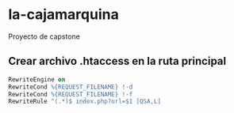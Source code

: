# la-cajamarquina
Proyecto de capstone

## Crear archivo .htaccess en la ruta principal

```apache
RewriteEngine on
RewriteCond %{REQUEST_FILENAME} !-d
RewriteCond %{REQUEST_FILENAME} !-f
RewriteRule ^(.*)$ index.php?url=$1 [QSA,L]
